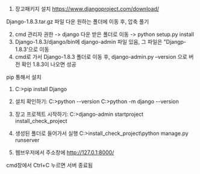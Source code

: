 1. 장고패키지 설치
https://www.djangoproject.com/download/

Django-1.8.3.tar.gz 파일 다운 원하는 폴더에 이동 후, 압축 풀기

2. cmd 관리자 권한 -> django 다운 받은 폴더로 이동 -> python setup.py install
3. Django-1.8.3/django/bin에 django-admin 파일 있음, 그 파일은 "Djangp-1.8.3'으로 이동
4. cmd로 가서 Django-1.8.3 폴더로 이동 후, django-admin.py –version 으로 버전 확인 1.8.3이 나오면 성공



pip 통해서 설치
1. C:\>pip install Django
2. 설치 확인하기: 
C:\>python --version
C:\>python -m django --version

3. 장고 프로젝트 시작하기:
C:\>django-admin startproject install_check_project

4. 생성된 폴더로 들어가서 실행
C:\>install_check_project\python manage.py runserver

5. 웹브우저에서 주소창에 
http://127.0.1:8000/

cmd창에서 Ctrl+C 누르면 서버 종료됨


